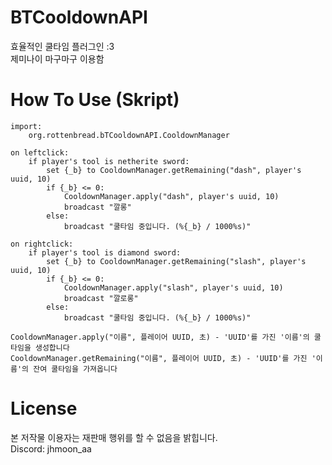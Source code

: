 # BTCooldownAPI
효율적인 쿨타임 플러그인 :3 <br>
제미나이 마구마구 이용함

# How To Use (Skript)
```
import:
    org.rottenbread.bTCooldownAPI.CooldownManager

on leftclick:
    if player's tool is netherite sword:
        set {_b} to CooldownManager.getRemaining("dash", player's uuid, 10)
        if {_b} <= 0:
            CooldownManager.apply("dash", player's uuid, 10)
            broadcast "깔롱"
        else:
            broadcast "쿨타임 중입니다. (%{_b} / 1000%s)"

on rightclick:
    if player's tool is diamond sword:
        set {_b} to CooldownManager.getRemaining("slash", player's uuid, 10)
        if {_b} <= 0:
            CooldownManager.apply("slash", player's uuid, 10)
            broadcast "깔로롱"
        else:
            broadcast "쿨타임 중입니다. (%{_b} / 1000%s)"
```

```
CooldownManager.apply("이름", 플레이어 UUID, 초) - 'UUID'를 가진 '이름'의 쿨타임을 생성합니다
CooldownManager.getRemaining("이름", 플레이어 UUID, 초) - 'UUID'를 가진 '이름'의 잔여 쿨타임을 가져옵니다
```

# License
본 저작물 이용자는 재판매 행위를 할 수 없음을 밝힙니다. <br>
Discord: jhmoon_aa

